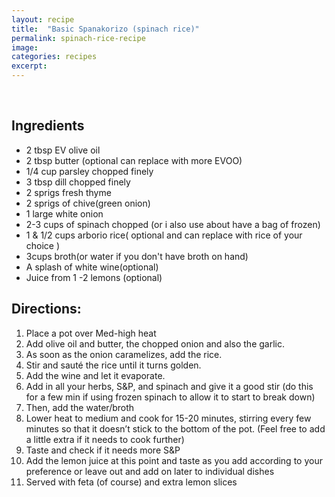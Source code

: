 ```yaml
---
layout: recipe
title:  "Basic Spanakorizo (spinach rice)"
permalink: spinach-rice-recipe
image:
categories: recipes
excerpt:
---
```


<br>

## Ingredients
* 2 tbsp EV olive oil
* 2 tbsp butter (optional can replace with more EVOO)
* 1/4 cup parsley chopped finely
* 3 tbsp dill chopped finely
* 2 sprigs fresh thyme
* 2 sprigs of chive(green onion)
* 1 large white onion
* 2-3 cups of spinach chopped (or i also use about have a bag of frozen)
* 1 & 1/2 cups arborio rice( optional and can replace with rice of your choice )
* 3cups broth(or water if you don't have broth on hand)
* A splash of white wine(optional)
* Juice from 1 -2 lemons (optional)

## Directions:
1. Place a pot over Med-high heat
1. Add olive oil and butter, the chopped onion and also the garlic.
1. As soon as the onion caramelizes, add the rice.
1. Stir and sauté the rice until it turns golden.
1. Add the wine and let it evaporate.
1. Add in all your herbs, S&P, and spinach and give it a good stir (do this for a few min if using frozen spinach to allow it to start to break down)
1. Then, add the water/broth
1. Lower heat to medium and cook for 15-20 minutes, stirring every few minutes so that it doesn’t stick to the bottom of the pot. (Feel free to add a little extra if it needs to cook further) 
1. Taste and check if it needs more S&P
1. Add the lemon juice at this point and taste as you add according to your preference or leave out and add on later to individual dishes
1. Served with feta (of course) and extra lemon slices
